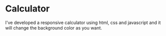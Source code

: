 # Calculator
I've developed a responsive calculator using html, css and javascript and it will change the background color as you want.
